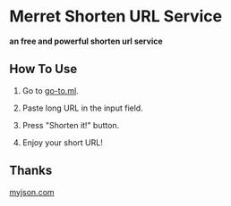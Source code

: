 # Merret Shorten URL Service

**an free and powerful shorten url service**

## How To Use

1. Go to [go-to.ml](https://go-to.ml/console).

2. Paste long URL in the input field.

3. Press "Shorten it!" button.

4. Enjoy your short URL!

## Thanks

[myjson.com](https://myjson.com)
